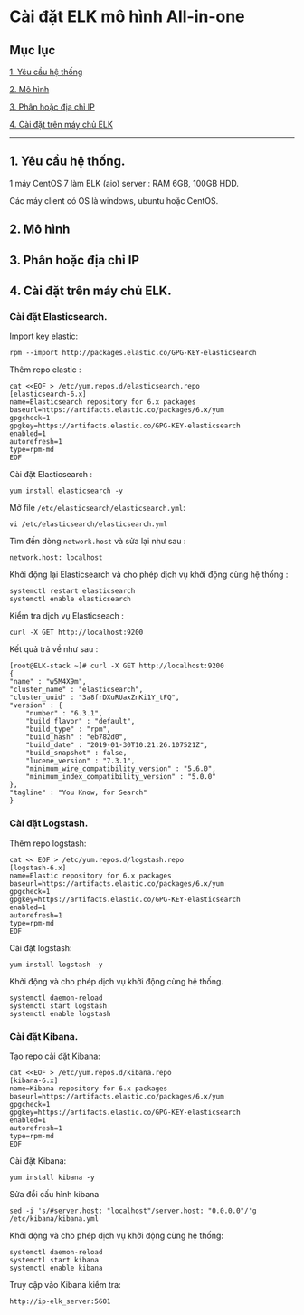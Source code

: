 # Cài đặt ELK mô hình All-in-one


## Mục lục

[1. Yêu cầu hệ thống](#1)

[2. Mô hình](#2)

[3. Phân hoặc địa chỉ IP](#3)

[4. Cài đặt trên máy chủ ELK](#4)

---
## <a name="1">1. Yêu cầu hệ thống.</a>



1 máy CentOS 7 làm ELK (aio) server : RAM 6GB, 100GB HDD.

Các máy client có OS là windows, ubuntu hoặc CentOS.
## <a name="1">2. Mô hình</a>



## <a name="1">3. Phân hoặc địa chỉ IP</a>


## <a name="1">4. Cài đặt trên máy chủ ELK.</a>

### Cài đặt Elasticsearch.

Import key elastic:
```
rpm --import http://packages.elastic.co/GPG-KEY-elasticsearch
```
Thêm repo elastic :
```
cat <<EOF > /etc/yum.repos.d/elasticsearch.repo
[elasticsearch-6.x]
name=Elasticsearch repository for 6.x packages
baseurl=https://artifacts.elastic.co/packages/6.x/yum
gpgcheck=1
gpgkey=https://artifacts.elastic.co/GPG-KEY-elasticsearch
enabled=1
autorefresh=1
type=rpm-md
EOF
```
Cài đặt Elasticsearch :
```
yum install elasticsearch -y
```
Mở file `/etc/elasticsearch/elasticsearch.yml`:
```
vi /etc/elasticsearch/elasticsearch.yml
```
Tìm đến dòng `network.host` và sửa lại như sau :

```
network.host: localhost
```

Khởi động lại Elasticsearch và cho phép dịch vụ khởi động cùng hệ thống :
```
systemctl restart elasticsearch
systemctl enable elasticsearch
```
Kiểm tra dịch vụ Elasticseach :

```
curl -X GET http://localhost:9200
```

Kết quả trả về như sau :
```
[root@ELK-stack ~]# curl -X GET http://localhost:9200
{
"name" : "w5M4X9m",
"cluster_name" : "elasticsearch",
"cluster_uuid" : "3a8frDXuRUaxZnKi1Y_tFQ",
"version" : {
    "number" : "6.3.1",
    "build_flavor" : "default",
    "build_type" : "rpm",
    "build_hash" : "eb782d0",
    "build_date" : "2019-01-30T10:21:26.107521Z",
    "build_snapshot" : false,
    "lucene_version" : "7.3.1",
    "minimum_wire_compatibility_version" : "5.6.0",
    "minimum_index_compatibility_version" : "5.0.0"
},
"tagline" : "You Know, for Search"
}
```

### Cài đặt Logstash.

Thêm repo logstash:
```
cat << EOF > /etc/yum.repos.d/logstash.repo
[logstash-6.x]
name=Elastic repository for 6.x packages
baseurl=https://artifacts.elastic.co/packages/6.x/yum
gpgcheck=1
gpgkey=https://artifacts.elastic.co/GPG-KEY-elasticsearch
enabled=1
autorefresh=1
type=rpm-md
EOF
```
Cài đặt logstash:
```
yum install logstash -y
```
Khởi động và cho phép dịch vụ khởi động cùng hệ thống.
```
systemctl daemon-reload
systemctl start logstash
systemctl enable logstash
```
### Cài đặt Kibana.

Tạo repo cài đặt Kibana:
```
cat <<EOF > /etc/yum.repos.d/kibana.repo
[kibana-6.x]
name=Kibana repository for 6.x packages
baseurl=https://artifacts.elastic.co/packages/6.x/yum
gpgcheck=1
gpgkey=https://artifacts.elastic.co/GPG-KEY-elasticsearch
enabled=1
autorefresh=1
type=rpm-md
EOF
```
Cài đặt Kibana:
```
yum install kibana -y
```
Sửa đổi cấu hình kibana
```
sed -i 's/#server.host: "localhost"/server.host: "0.0.0.0"/'g /etc/kibana/kibana.yml
```
Khởi động và cho phép dịch vụ khởi động cùng hệ thống:
```
systemctl daemon-reload
systemctl start kibana
systemctl enable kibana
```
Truy cập vào Kibana kiểm tra:

`http://ip-elk_server:5601`
